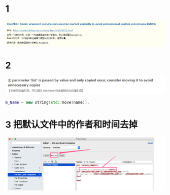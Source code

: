 # 1

![image-20230605113948925](warning.assets/image-20230605113948925.png)

# 2

![image-20230605114005797](warning.assets/image-20230605114005797.png)

```cpp
m_Name = new string(std::move(name));
```

# 3 把默认文件中的作者和时间去掉

![image-20230606215726456](warning.assets/image-20230606215726456.png)